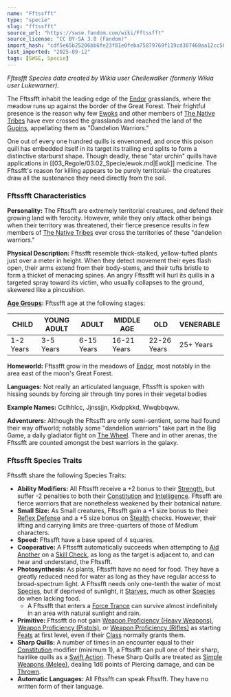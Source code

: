 ```yaml
---
name: "Fftssfft"
type: "specie"
slug: "fftssfft"
source_url: "https://swse.fandom.com/wiki/Fftssfft"
source_license: "CC BY-SA 3.0 (Fandom)"
import_hash: "cdf5e65b25206bb6fe23f81e0feba75879769f119cd387468aa12cc5663fde25"
last_imported: "2025-09-12"
tags: [SWSE, Specie]
---
```

*Fftssfft Species data created by Wikia user Chellewalker (formerly Wikia user Lukewarner).*

The Fftssfft inhabit the leading edge of the [Endor](https://swse.fandom.com/wiki/Endor) grasslands, where the meadow runs up against the border of the Great Forest. Their frightful presence is the reason why few [Ewoks](https://swse.fandom.com/wiki/Ewoks) and other members of [The Native Tribes](https://swse.fandom.com/wiki/The_Native_Tribes) have ever crossed the grasslands and reached the land of the [Gupins](https://swse.fandom.com/wiki/Gupins), appellating them as "Dandelion Warriors."

One out of every one hundred quills is envenomed, and once this poison quill has embedded itself in its target its trailing end splits to form a distinctive starburst shape. Though deadly, these "star urchin" quills have applications in [[03_Regole/03.02_Specie/ewok.md|Ewok]] medicine. The Fftssfft's reason for killing appears to be purely territorial- the creatures draw all the sustenance they need directly from the soil. 

### Fftssfft Characteristics
**Personality:** The Fftssfft are extremely territorial creatures, and defend their growing land with ferocity. However, while they only attack other beings when their territory was threatened, their fierce presence results in few members of [The Native Tribes](https://swse.fandom.com/wiki/The_Native_Tribes) ever cross the territories of these "dandelion warriors."

**Physical Description:** Fftssfft resemble thick-stalked, yellow-tufted plants just over a meter in height. When they detect movement their eyes flash open, their arms extend from their body-stems, and their tufts bristle to form a thicket of menacing spines. An angry Fftssfft will hurl its quills in a targeted spray toward its victim, who usually collapses to the ground, skewered like a pincushion. 

**[Age Groups](https://swse.fandom.com/wiki/Age_Groups):** Fftssfft age at the following stages:

| CHILD | YOUNG ADULT | ADULT | MIDDLE AGE | OLD | VENERABLE |
| --- | --- | --- | --- | --- | --- |
| 1-2 Years | 3-5 Years | 6-15 Years | 16-21 Years | 22-26 Years | 25+ Years |

**Homeworld:** Fftssfft grow in the meadows of [Endor](https://swse.fandom.com/wiki/Endor), most notably in the area east of the moon's Great Forest.

**Languages:** Not really an articulated language, Fftssfft is spoken with hissing sounds by forcing air through tiny pores in their vegetal bodies

**Example Names:** Cclhhlcc, Jjnssjjn, Kkdppkkd, Wwqbbqww.

**Adventurers:** Although the Fftssfft are only semi-sentient, some had found their way offworld; notably some "dandelion warriors" take part in the Big Game, a daily gladiator fight on [The Wheel](https://swse.fandom.com/wiki/The_Wheel). There and in other arenas, the Fftssfft are counted amongst the best warriors in the galaxy. 

### Fftssfft Species Traits
Fftssfft share the following Species Traits:
- **Ability Modifiers:** All Fftssfft receive a +2 bonus to their [Strength](https://swse.fandom.com/wiki/Strength), but suffer -2 penalties to both their [Constitution](https://swse.fandom.com/wiki/Constitution) and [Intelligence](https://swse.fandom.com/wiki/Intelligence). Fftssfft are fierce warriors that are nonetheless weakened by their botanical nature.
- **Small Size:** As Small creatures, Fftssfft gain a +1 size bonus to their [Reflex Defense](https://swse.fandom.com/wiki/Reflex_Defense) and a +5 size bonus on [Stealth](https://swse.fandom.com/wiki/Stealth) checks. However, their lifting and carrying limits are three-quarters of those of Medium characters.
- **Speed:** Fftssfft have a base speed of 4 squares.
- **Cooperative:** A Fftssfft automatically succeeds when attempting to [Aid Another](https://swse.fandom.com/wiki/Aid_Another) on a [Skill Check](https://swse.fandom.com/wiki/Skill_Check), as long as the target is adjacent to, and can hear and understand, the Fftssfft.
- **Photosynthesis:** As plants, Fftssfft have no need for food. They have a greatly reduced need for water as long as they have regular access to broad-spectrum light. A Fftssfft needs only one-tenth the water of most [Species](https://swse.fandom.com/wiki/Species), but if deprived of sunlight, it [Starves](https://swse.fandom.com/wiki/Starves), much as other [Species](https://swse.fandom.com/wiki/Species) do when lacking food.
    - A Fftssfft that enters a [Force Trance](https://swse.fandom.com/wiki/Force_Trance) can survive almost indefinitely in an area with natural sunlight and rain.
- **Primitive:** Fftssfft do not gain [Weapon Proficiency (Heavy Weapons)](https://swse.fandom.com/wiki/Weapon_Proficiency_(Heavy_Weapons)), [Weapon Proficiency (Pistols)](https://swse.fandom.com/wiki/Weapon_Proficiency_(Pistols)), or [Weapon Proficiency (Rifles)](https://swse.fandom.com/wiki/Weapon_Proficiency_(Rifles)) as starting [Feats](https://swse.fandom.com/wiki/Feats) at first level, even if their [Class](https://swse.fandom.com/wiki/Class) normally grants them.
- **Sharp Quills:** A number of times in an encounter equal to their [Constitution](https://swse.fandom.com/wiki/Constitution) modifier (minimum 1), a Fftssfft can pull one of their sharp, hairlike quills as a [Swift Action](https://swse.fandom.com/wiki/Swift_Action). These Sharp Quills are treated as [Simple Weapons (Melee)](https://swse.fandom.com/wiki/Simple_Weapons_(Melee)), dealing 1d6 points of Piercing damage, and can be [Thrown](https://swse.fandom.com/wiki/Thrown).
- **Automatic Languages:** All Fftssfft can speak Fftssfft. They have no written form of their language.